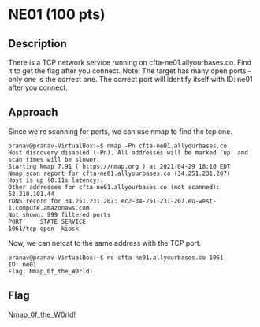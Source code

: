 # NE01 (100 pts)

## Description
There is a TCP network service running on cfta-ne01.allyourbases.co. Find it to get the flag after you connect. Note: The target has many open ports - only one is the correct one. The correct port will identify itself with ID: ne01 after you connect.

## Approach
Since we're scanning for ports, we can use nmap to find the tcp one. 
```
pranav@pranav-VirtualBox:~$ nmap -Pn cfta-ne01.allyourbases.co
Host discovery disabled (-Pn). All addresses will be marked 'up' and scan times will be slower.
Starting Nmap 7.91 ( https://nmap.org ) at 2021-04-29 18:10 EDT
Nmap scan report for cfta-ne01.allyourbases.co (34.251.231.207)
Host is up (0.11s latency).
Other addresses for cfta-ne01.allyourbases.co (not scanned): 52.210.101.44
rDNS record for 34.251.231.207: ec2-34-251-231-207.eu-west-1.compute.amazonaws.com
Not shown: 999 filtered ports
PORT     STATE SERVICE
1061/tcp open  kiosk
```
Now, we can netcat to the same address with the TCP port.
```
pranav@pranav-VirtualBox:~$ nc cfta-ne01.allyourbases.co 1061
ID: ne01
Flag: Nmap_0f_the_W0rld!
```
## Flag
Nmap_0f_the_W0rld!
